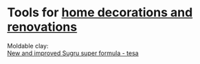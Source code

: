 
# Tools for [home decorations and renovations](https://adequate.life/decorations-renovations/)

Moldable clay:  
[New and improved Sugru super formula - tesa](https://www.tesa.com/en/consumer/repairing/sugru)

